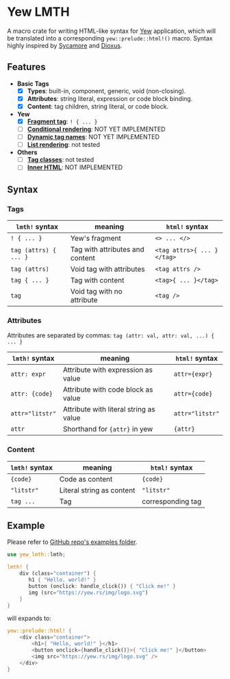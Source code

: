 # Yew LMTH

A macro crate for writing HTML-like syntax for [Yew](https://yew.rs/) application, which will be translated into a corresponding `yew::prelude::html!()` macro. Syntax highly inspired by [Sycamore](https://sycamore-rs.netlify.app) and [Dioxus](https://dioxuslabs.com/).

## Features

- **Basic Tags**
  - [x] **Types**: built-in, component, generic, void (non-closing).
  - [x] **Attributes**: string literal, expression or code block binding.
  - [x] **Content**: tag children, string literal, or code block.
- **Yew**
  - [x] **[Fragment tag](https://yew.rs/docs/concepts/html/fragments)**: `! { ... }`
  - [ ] **[Conditional rendering](https://yew.rs/docs/concepts/html/conditional-rendering)**: NOT YET IMPLEMENTED
  - [ ] **[Dynamic tag names](https://yew.rs/docs/concepts/html/elements#dynamic-tag-names)**: NOT YET IMPLEMENTED
  - [ ] **[List rendering](https://yew.rs/docs/concepts/html/lists)**: not tested
- **Others**
  - [ ] **[Tag classes](https://yew.rs/docs/concepts/html/classes)**: not tested
  - [ ] **[Inner HTML](https://github.com/yewstack/yew/tree/master/examples/inner_html)**: NOT IMPLEMENTED

## Syntax

### Tags

| `lmth!` syntax        | meaning                         | `html!` syntax              |
| --------------------- | ------------------------------- | -------------------------- |
| `! { ... }`           | Yew's fragment                  | `<> ... </>`               |
| `tag (attrs) { ... }` | Tag with attributes and content | `<tag attrs>{ ... }</tag>` |
| `tag (attrs)`         | Void tag with attributes        | `<tag attrs />`            |
| `tag { ... }`         | Tag with content                | `<tag>{ ... }</tag>`       |
| `tag`                 | Void tag with no attribute      | `<tag />`                  |

### Attributes

Attributes are separated by commas: `tag (attr: val, attr: val, ...) { ... }`

| `lmth!` syntax  | meaning                                | `html!` syntax  |
| --------------- | -------------------------------------- | -------------- |
| `attr: expr`    | Attribute with expression as value     | `attr={expr}`  |
| `attr: {code}`  | Attribute with code block as value     | `attr={code}`  |
| `attr="litstr"` | Attribute with literal string as value | `attr="litstr"`|
| `attr`          | Shorthand for `{attr}` in yew          | `{attr}`       |

### Content

| `lmth!` syntax  | meaning                   | `html!` syntax     |
| --------------- | ------------------------- | ----------------- |
| `{code}`        | Code as content           | `{code}`          |
| `"litstr"`      | Literal string as content | `"litstr"`        |
| `tag ...`       | Tag                       | corresponding tag |

## Example

Please refer to [GitHub repo's examples folder](https://github.com/Saplyn/yew-lmth/tree/main/examples).

```rust
use yew_lmth::lmth;

lmth! {
    div (class="container") {
       h1 { "Hello, world!" }
       button (onclick: handle_click()) { "Click me!" }
       img (src="https://yew.rs/img/logo.svg")
    }
}
```

will expands to:

```rust
yew::prelude::html! {
    <div class="container">
        <h1>{ "Hello, world!" }</h1>
        <button onclick={handle_click()}>{ "Click me!" }</button>
        <img src="https://yew.rs/img/logo.svg" />
    </div>
}
```
